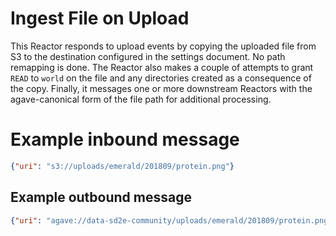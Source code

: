 # Ingest File on Upload

This Reactor responds to upload events by copying the uploaded file from S3 to
the destination configured in the settings document. No path remapping is done.
The Reactor also makes a couple of attempts to grant `READ`  to `world` on the
file and any directories created as a consequence of the copy. Finally, it
messages one or more downstream Reactors with the agave-canonical form of the
file path for additional processing.

# Example inbound message

```json
{"uri": "s3://uploads/emerald/201809/protein.png"}
```

## Example outbound message

```json
{"uri": "agave://data-sd2e-community/uploads/emerald/201809/protein.png"}
```
